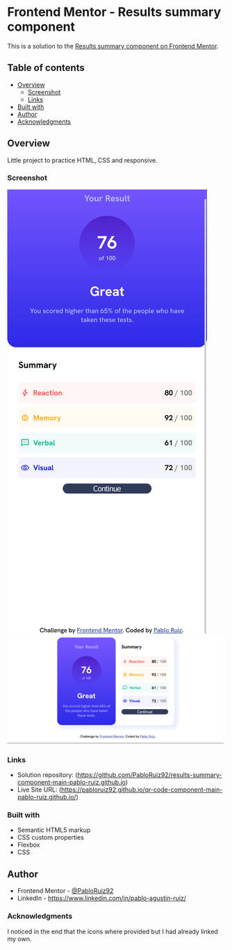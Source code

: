 # Frontend Mentor - Results summary component

This is a solution to the [Results summary component on Frontend Mentor](https://www.frontendmentor.io/challenges/results-summary-component-CE_K6s0maV).

## Table of contents

- [Overview](#overview)
  - [Screenshot](#screenshot)
  - [Links](#links)
- [Built with](#built-with)
- [Author](#author)
- [Acknowledgments](#acknowledgments)

## Overview

Little project to practice HTML, CSS and responsive.

### Screenshot

![](images\screenshot-mobile.png)
![](images\screenshot-desktop.png)

### Links

- Solution repository: (https://github.com/PabloRuiz92/results-summary-component-main-pablo-ruiz.github.io)
- Live Site URL: (https://pabloruiz92.github.io/qr-code-component-main-pablo-ruiz.github.io/)

### Built with

- Semantic HTML5 markup
- CSS custom properties
- Flexbox
- CSS

## Author

- Frontend Mentor - [@PabloRuiz92](https://www.frontendmentor.io/profile/PabloRuiz92)
- LinkedIn - https://www.linkedin.com/in/pablo-agustin-ruiz/

### Acknowledgments

I noticed in the end that the icons where provided but I had already linked my own.